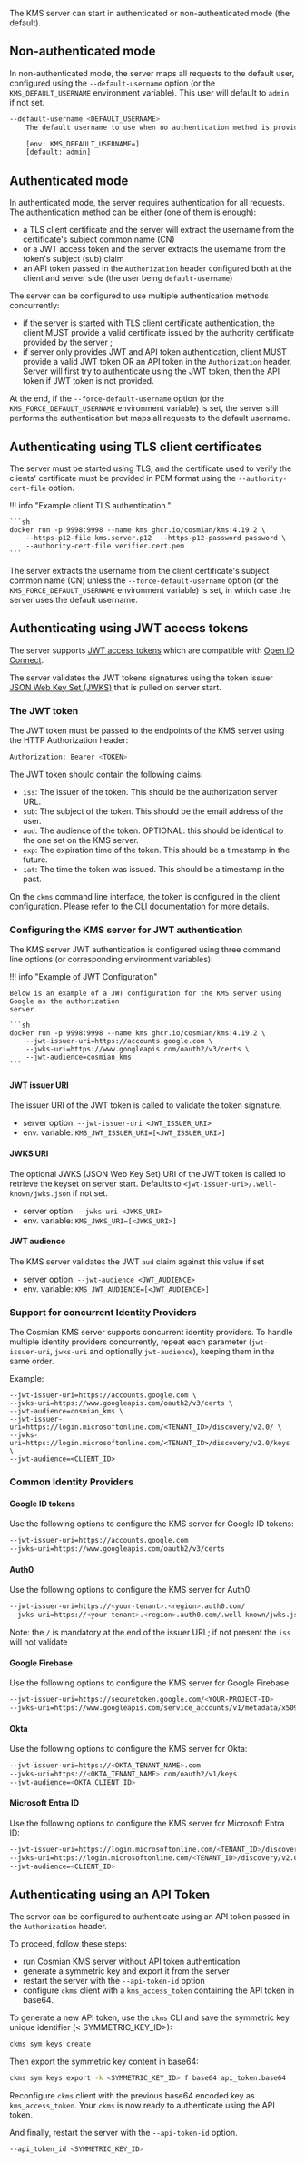 The KMS server can start in authenticated or non-authenticated mode (the default).

## Non-authenticated mode

In non-authenticated mode, the server maps all requests to the default user, configured using
the `--default-username` option (or the `KMS_DEFAULT_USERNAME` environment variable). This user will
default to `admin` if not set.

```sh
--default-username <DEFAULT_USERNAME>
    The default username to use when no authentication method is provided

    [env: KMS_DEFAULT_USERNAME=]
    [default: admin]
```

## Authenticated mode

In authenticated mode, the server requires authentication for all requests. The authentication
method can be either (one of them is enough):

- a TLS client certificate and the server will extract the username from the certificate's subject
  common name (CN)
- or a JWT access token and the server extracts the username from the token's subject (sub) claim
- an API token passed in the `Authorization` header configured both at the client and server
  side (the user being `default-username`)

The server can be configured to use multiple authentication methods concurrently:

- if the server is started with TLS client certificate authentication, the client MUST provide a
  valid certificate issued by the authority certificate provided by the server ;
- if server only provides JWT and API token authentication, client MUST provide a valid JWT token OR
  an API token in the `Authorization` header. Server will first try to authenticate using the JWT
  token, then the API token if JWT token is not provided.

At the end, if the `--force-default-username` option (or the `KMS_FORCE_DEFAULT_USERNAME`
environment
variable) is set, the server still performs the authentication but maps all requests to the default
username.

## Authenticating using TLS client certificates

The server must be started using TLS, and the certificate used to verify the clients' certificate
must be provided in PEM format using the `--authority-cert-file` option.

!!! info "Example client TLS authentication."

    ```sh
    docker run -p 9998:9998 --name kms ghcr.io/cosmian/kms:4.19.2 \
        --https-p12-file kms.server.p12  --https-p12-password password \
        --authority-cert-file verifier.cert.pem
    ```

The server extracts the username from the client certificate's subject common name (CN) unless
the `--force-default-username` option (or the `KMS_FORCE_DEFAULT_USERNAME` environment variable) is
set, in which case the server uses the default username.

## Authenticating using JWT access tokens

The server supports [JWT access tokens](https://jwt.io/) which are compatible
with [Open ID Connect](https://openid.net/connect/).

The server validates the JWT tokens signatures using the token
issuer [JSON Web Key Set (JWKS)](https://datatracker.ietf.org/doc/html/rfc7517.) that is pulled on
server start.

### The JWT token

The JWT token must be passed to the endpoints of the KMS server using the HTTP Authorization header:

```sh
Authorization: Bearer <TOKEN>
```

The JWT token should contain the following claims:

- `iss`: The issuer of the token. This should be the authorization server URL.
- `sub`: The subject of the token. This should be the email address of the user.
- `aud`: The audience of the token. OPTIONAL: this should be identical to the one set on the KMS
  server.
- `exp`: The expiration time of the token. This should be a timestamp in the future.
- `iat`: The time the token was issued. This should be a timestamp in the past.

On the `ckms` command line interface, the token is configured in the client configuration. Please
refer to the [CLI documentation](cli/cli.md) for more details.

### Configuring the KMS server for JWT authentication

The KMS server JWT authentication is configured using three command line options (or corresponding
environment variables):

!!! info "Example of JWT Configuration"

    Below is an example of a JWT configuration for the KMS server using Google as the authorization
    server.

    ```sh
    docker run -p 9998:9998 --name kms ghcr.io/cosmian/kms:4.19.2 \
        --jwt-issuer-uri=https://accounts.google.com \
        --jwks-uri=https://www.googleapis.com/oauth2/v3/certs \
        --jwt-audience=cosmian_kms
    ```

#### JWT issuer URI

The issuer URI of the JWT token is called to validate the token signature.

- server option: `--jwt-issuer-uri <JWT_ISSUER_URI>`
- env. variable: `KMS_JWT_ISSUER_URI=[<JWT_ISSUER_URI>]`

#### JWKS URI

The optional JWKS (JSON Web Key Set) URI of the JWT token is called to retrieve the keyset on server
start.
Defaults to `<jwt-issuer-uri>/.well-known/jwks.json` if not set.

- server option: `--jwks-uri <JWKS_URI>`
- env. variable: `KMS_JWKS_URI=[<JWKS_URI>]`

#### JWT audience

The KMS server validates the JWT `aud` claim against this value if set

- server option: `--jwt-audience <JWT_AUDIENCE>`
- env. variable: `KMS_JWT_AUDIENCE=[<JWT_AUDIENCE>]`

### Support for concurrent Identity Providers

The Cosmian KMS server supports concurrent identity providers. To handle multiple identity
providers concurrently, repeat each parameter (`jwt-issuer-uri`, `jwks-uri` and optionally
`jwt-audience`), keeping them in the same order.

Example:

```shell
--jwt-issuer-uri=https://accounts.google.com \
--jwks-uri=https://www.googleapis.com/oauth2/v3/certs \
--jwt-audience=cosmian_kms \
--jwt-issuer-uri=https://login.microsoftonline.com/<TENANT_ID>/discovery/v2.0/ \
--jwks-uri=https://login.microsoftonline.com/<TENANT_ID>/discovery/v2.0/keys \
--jwt-audience=<CLIENT_ID>
```

### Common Identity Providers

#### Google ID tokens

Use the following options to configure the KMS server for Google ID tokens:

```sh
--jwt-issuer-uri=https://accounts.google.com
--jwks-uri=https://www.googleapis.com/oauth2/v3/certs
```

#### Auth0

Use the following options to configure the KMS server for Auth0:

```sh
--jwt-issuer-uri=https://<your-tenant>.<region>.auth0.com/
--jwks-uri=https://<your-tenant>.<region>.auth0.com/.well-known/jwks.json
```

Note: the `/` is mandatory at the end of the issuer URL; if not present the `iss` will not validate

#### Google Firebase

Use the following options to configure the KMS server for Google Firebase:

```sh
--jwt-issuer-uri=https://securetoken.google.com/<YOUR-PROJECT-ID>
--jwks-uri=https://www.googleapis.com/service_accounts/v1/metadata/x509/securetoken@system.gserviceaccount.com
```

#### Okta

Use the following options to configure the KMS server for Okta:

```sh
--jwt-issuer-uri=https://<OKTA_TENANT_NAME>.com
--jwks-uri=https://<OKTA_TENANT_NAME>.com/oauth2/v1/keys
--jwt-audience=<OKTA_CLIENT_ID>
```

#### Microsoft Entra ID

Use the following options to configure the KMS server for Microsoft Entra ID:

```sh
--jwt-issuer-uri=https://login.microsoftonline.com/<TENANT_ID>/discovery/v2.0/
--jwks-uri=https://login.microsoftonline.com/<TENANT_ID>/discovery/v2.0/keys
--jwt-audience=<CLIENT_ID>
```

## Authenticating using an API Token

The server can be configured to authenticate using an API token passed in the `Authorization`
header.

To proceed, follow these steps:

- run Cosmian KMS server without API token authentication
- generate a symmetric key and export it from the server
- restart the server with the `--api-token-id` option
- configure `ckms` client with a `kms_access_token` containing the API token in base64.

To generate a new API token, use the `ckms` CLI and save the symmetric key unique identifier (<
SYMMETRIC_KEY_ID>):

```sh
ckms sym keys create
```

Then export the symmetric key content in base64:

```sh
ckms sym keys export -k <SYMMETRIC_KEY_ID> f base64 api_token.base64
```

Reconfigure `ckms` client with the previous base64 encoded key as `kms_access_token`.
Your `ckms` is now ready to authenticate using the API token.

And finally, restart the server with the `--api-token-id` option.

```sh
--api_token_id <SYMMETRIC_KEY_ID>
```
